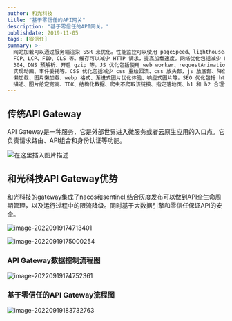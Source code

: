 ```yaml
---
author: 和光科技
title: "基于零信任的API网关"
description: "基于零信任的API网关。"
publishdate: 2019-11-05
tags: [零信任]
summary: >-
  网站加载可以通过服务端渲染 SSR 来优化。性能监控可以使用 pageSpeed、lighthouse、web-vitals 等工具。性能指标包括
  FCP、LCP、FID、CLS 等。缓存可以减少 HTTP 请求，提高加载速度。网络优化包括减少 HTTP 请求、使用 HTTP2、HTTP 缓存
  304、DNS 预解析、开启 gzip 等。JS 优化包括使用 web worker、requestAnimationFrame
  实现动画、事件委托等。CSS 优化包括减少 css 重绘回流、css 放头部，js 放底部、降低 css 选择器复杂度等。静态资源优化包括使用 CDN、JS
  懒加载、图片懒加载、webp 格式、渐进式图片优化体验、响应式图片等。SEO 优化包括 html 标签语义化、减少不必要的元素、图片要有含义清晰的 alt
  描述、图片给定宽高、TDK、结构化数据、爬虫不爬取该链接、指定落地页、h1 和 h2 合理使用等。
---
```



## 传统API Gateway

API Gateway是一种服务，它是外部世界进入微服务或者云原生应用的入口点。它负责请求路由、API组合和身份认证等功能。

![在这里插入图片描述](https://heguang-tech-1300607181.cos.ap-shanghai.myqcloud.com/uPic/watermark,type_d3F5LXplbmhlaQ,shadow_50,text_Q1NETiBA55Sw6YeO6YeM55qE56i76I2J5Lq6,size_20,color_FFFFFF,t_70,g_se,x_16.png)

## 和光科技API Gateway优势


和光科技的gateway集成了nacos和sentinel,结合灰度发布可以做到API全生命周期管理，以及运行过程中的限流降级。同时基于大数据引擎和零信任保证API的安全。



![image-20220919174713401](https://heguang-tech-1300607181.cos.ap-shanghai.myqcloud.com/uPic/image-20220919174713401.png)

![image-20220919175000254](https://heguang-tech-1300607181.cos.ap-shanghai.myqcloud.com/uPic/image-20220919175000254.png)

### API Gateway数据控制流程图



![image-20220919174752361](https://heguang-tech-1300607181.cos.ap-shanghai.myqcloud.com/uPic/image-20220919174752361.png)





### 基于零信任的API Gateway流程图

![image-20220919183732763](https://heguang-tech-1300607181.cos.ap-shanghai.myqcloud.com/uPic/image-20220919183732763.png)


